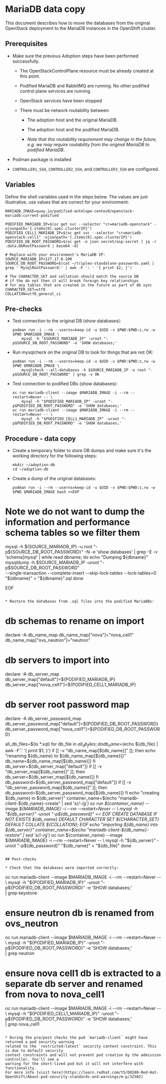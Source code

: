 # MariaDB data copy

This document describes how to move the databases from the original
OpenStack deployment to the MariaDB instances in the OpenShift
cluster.

## Prerequisites

* Make sure the previous Adoption steps have been performed successfully.

  * The OpenStackControlPlane resource must be already created at this point.

  * Podified MariaDB and RabbitMQ are running. No other podified
    control plane services are running.

  * OpenStack services have been stopped

  * There must be network routability between:

    * The adoption host and the original MariaDB.

    * The adoption host and the podified MariaDB.

    * *Note that this routability requirement may change in the
      future, e.g. we may require routability from the original MariaDB to
      podified MariaDB*.

* Podman package is installed

* `CONTROLLER1_SSH`, `CONTROLLER2_SSH`, and `CONTROLLER3_SSH` are configured.

## Variables

Define the shell variables used in the steps below. The values are
just illustrative, use values that are correct for your environment:

```
MARIADB_IMAGE=quay.io/podified-antelope-centos9/openstack-mariadb:current-podified

PODIFIED_MARIADB_IP=$(oc get svc --selector "cr=mariadb-openstack" -ojsonpath='{.items[0].spec.clusterIP}')
PODIFIED_CELL1_MARIADB_IP=$(oc get svc --selector "cr=mariadb-openstack-cell1" -ojsonpath='{.items[0].spec.clusterIP}')
PODIFIED_DB_ROOT_PASSWORD=$(oc get -o json secret/osp-secret | jq -r .data.DbRootPassword | base64 -d)

# Replace with your environment's MariaDB IP:
SOURCE_MARIADB_IP=127.17.0.100
SOURCE_DB_ROOT_PASSWORD=$(cat ~/tripleo-standalone-passwords.yaml | grep ' MysqlRootPassword:' | awk -F ': ' '{ print $2; }')

# The CHARACTER_SET and collation should match the source DB
# if the do not then it will break foreign key relationships
# for any tables that are created in the future as part of db sync
CHARACTER_SET=utf8
COLLATION=utf8_general_ci

```

## Pre-checks

* Test connection to the original DB (show databases):

  ```
  podman run -i --rm --userns=keep-id -u $UID -v $PWD:$PWD:z,rw -w $PWD $MARIADB_IMAGE \
      mysql -h "$SOURCE_MARIADB_IP" -uroot "-p$SOURCE_DB_ROOT_PASSWORD" -e 'SHOW databases;'
  ```

* Run mysqlcheck on the original DB to look for things that are not OK:

  ```
  podman run -i --rm --userns=keep-id -u $UID -v $PWD:$PWD:z,rw -w $PWD $MARIADB_IMAGE \
      mysqlcheck --all-databases -h $SOURCE_MARIADB_IP -u root "-p$SOURCE_DB_ROOT_PASSWORD" | grep -v OK
  ```

* Test connection to podified DBs (show databases):

  ```
  oc run mariadb-client --image $MARIADB_IMAGE -i --rm --restart=Never -- \
      mysql -h "$PODIFIED_MARIADB_IP" -uroot "-p$PODIFIED_DB_ROOT_PASSWORD" -e 'SHOW databases;'
  oc run mariadb-client --image $MARIADB_IMAGE -i --rm --restart=Never -- \
      mysql -h "$PODIFIED_CELL1_MARIADB_IP" -uroot "-p$PODIFIED_DB_ROOT_PASSWORD" -e 'SHOW databases;'
  ```

## Procedure - data copy

* Create a temporary folder to store DB dumps and make sure it's the
  working directory for the following steps:

  ```
  mkdir ~/adoption-db
  cd ~/adoption-db
  ```

* Create a dump of the original databases:

  ```
  podman run -i --rm --userns=keep-id -u $UID -v $PWD:$PWD:z,rw -w $PWD $MARIADB_IMAGE bash <<EOF

 # Note we do not want to dump the information and performance schema tables so we filter them
  mysql -h ${SOURCE_MARIADB_IP} -u root "-p${SOURCE_DB_ROOT_PASSWORD}" -N -e 'show databases' | grep -E -v 'schema|mysql' | while read dbname; do
      echo "Dumping \${dbname}"
      mysqldump -h $SOURCE_MARIADB_IP -uroot "-p$SOURCE_DB_ROOT_PASSWORD" \
          --single-transaction --complete-insert --skip-lock-tables --lock-tables=0 \
          "\${dbname}" > "\${dbname}".sql
  done

  EOF
  ```

* Restore the databases from .sql files into the podified MariaDBs:

  ```
  # db schemas to rename on import
  declare -A db_name_map
  db_name_map["nova"]="nova_cell1"
  db_name_map["ovs_neutron"]="neutron"

  # db servers to import into
  declare -A db_server_map
  db_server_map["default"]=${PODIFIED_MARIADB_IP}
  db_server_map["nova_cell1"]=${PODIFIED_CELL1_MARIADB_IP}

  # db server root password map
  declare -A db_server_password_map
  db_server_password_map["default"]=${PODIFIED_DB_ROOT_PASSWORD}
  db_server_password_map["nova_cell1"]=${PODIFIED_DB_ROOT_PASSWORD}

  all_db_files=$(ls *.sql)
  for db_file in ${all_db_files}; do
      db_name=$(echo ${db_file} | awk -F'.' '{ print $1; }')
      if [[ -v "db_name_map[${db_name}]" ]]; then
          echo "renaming ${db_name} to ${db_name_map[${db_name}]}"
          db_name=${db_name_map[${db_name}]}
      fi
      db_server=${db_server_map["default"]}
      if [[ -v "db_server_map[${db_name}]" ]]; then
          db_server=${db_server_map[${db_name}]}
      fi
      db_password=${db_server_password_map["default"]}
      if [[ -v "db_server_password_map[${db_name}]" ]]; then
          db_password=${db_server_password_map[${db_name}]}
      fi
      echo "creating ${db_name} in ${db_server}"
      container_name=$(echo "mariadb-client-${db_name}-create" | sed 's/_/-/g')
      oc run ${container_name} --image ${MARIADB_IMAGE} -i --rm --restart=Never -- \
          mysql -h "${db_server}" -uroot "-p${db_password}" << EOF
  CREATE DATABASE IF NOT EXISTS ${db_name} DEFAULT CHARACTER SET ${CHARACTER_SET} DEFAULT COLLATE ${COLLATION};
  EOF
      echo "importing ${db_name} into ${db_server}"
      container_name=$(echo "mariadb-client-${db_name}-restore" | sed 's/_/-/g')
      oc run ${container_name} --image ${MARIADB_IMAGE} -i --rm --restart=Never -- \
          mysql -h "${db_server}" -uroot "-p${db_password}" "${db_name}" < "${db_file}"
  done
  ```

## Post-checks

* Check that the databases were imported correctly:

  ```
  oc run mariadb-client --image $MARIADB_IMAGE -i --rm --restart=Never -- \
  mysql -h "${PODIFIED_MARIADB_IP}" -uroot "-p${PODIFIED_DB_ROOT_PASSWORD}" -e 'SHOW databases;' \
      | grep keystone
  # ensure neutron db is renamed from ovs_neutron
  oc run mariadb-client --image $MARIADB_IMAGE -i --rm --restart=Never -- \
  mysql -h "${PODIFIED_MARIADB_IP}" -uroot "-p${PODIFIED_DB_ROOT_PASSWORD}" -e 'SHOW databases;' \
      | grep neutron
  # ensure nova cell1 db is extracted to a separate db server and renamed from nova to nova_cell1
  oc run mariadb-client --image $MARIADB_IMAGE -i --rm --restart=Never -- \
  mysql -h "${PODIFIED_CELL1_MARIADB_IP}" -uroot "-p${PODIFIED_DB_ROOT_PASSWORD}" -e 'SHOW databases;' \
      | grep nova_cell1
  ```

* During the pre/post checks the pod `mariadb-client` might have returned a pod security warning
  related to the `restricted:latest` security context constraint. This is due to default security
  context constraints and will not prevent pod creation by the admission controller. You'll see a
  warning for the short-lived pod but it will not interfere with functionality.
  For more info [visit here](https://learn.redhat.com/t5/DO280-Red-Hat-OpenShift/About-pod-security-standards-and-warnings/m-p/32502)
